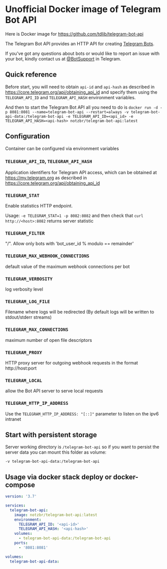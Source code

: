 # Unofficial Docker image of Telegram Bot API

Here is Docker image for https://github.com/tdlib/telegram-bot-api

The Telegram Bot API provides an HTTP API for creating [Telegram Bots](https://core.telegram.org/bots).

If you've got any questions about bots or would like to report an issue with your bot, kindly contact us at [@BotSupport](https://t.me/BotSupport) in Telegram.

## Quick reference

Before start, you will need to obtain `api-id` and `api-hash` as described in https://core.telegram.org/api/obtaining_api_id and specify them using the `TELEGRAM_API_ID` and `TELEGRAM_API_HASH` environment variables.

And then to start the Telegram Bot API all you need to do is
`docker run -d -p 8081:8081 --name=telegram-bot-api --restart=always -v telegram-bot-api-data:/telegram-bot-api -e TELEGRAM_API_ID=<api_id> -e TELEGRAM_API_HASH=<api-hash> notzbr/telegram-bot-api:latest`

## Configuration

Container can be configured via environment variables

### `TELEGRAM_API_ID`, `TELEGRAM_API_HASH`

Application identifiers for Telegram API access, which can be obtained at https://my.telegram.org as described in https://core.telegram.org/api/obtaining_api_id

### `TELEGRAM_STAT`

Enable statistics HTTP endpoint.

Usage: `-e TELEGRAM_STAT=1 -p 8082:8082` and then check that `curl http://<host>:8082` returns server statistic

### `TELEGRAM_FILTER`

"<remainder>/<modulo>". Allow only bots with 'bot_user_id % modulo == remainder'

### `TELEGRAM_MAX_WEBHOOK_CONNECTIONS`

default value of the maximum webhook connections per bot

### `TELEGRAM_VERBOSITY`

log verbosity level

### `TELEGRAM_LOG_FILE`

Filename where logs will be redirected (By default logs will be written to stdout/stderr streams)

### `TELEGRAM_MAX_CONNECTIONS`

maximum number of open file descriptors

### `TELEGRAM_PROXY`

HTTP proxy server for outgoing webhook requests in the format http://host:port

### `TELEGRAM_LOCAL`

allow the Bot API server to serve local requests

### `TELEGRAM_HTTP_IP_ADDRESS`

Use the `TELEGRAM_HTTP_IP_ADDRESS: "[::]"` parameter to listen on the ipv6 intranet

## Start with persistent storage

Server working directory is `/telegram-bot-api` so if you want to persist the server data you can mount this folder as volume:

`-v telegram-bot-api-data:/telegram-bot-api`

## Usage via docker stack deploy or docker-compose

```yaml
version: '3.7'

services:
  telegram-bot-api:
    image: notzbr/telegram-bot-api:latest
    environment:
      TELEGRAM_API_ID: '<api-id>'
      TELEGRAM_API_HASH: '<api-hash>'
    volumes:
      - telegram-bot-api-data:/telegram-bot-api
    ports:
      - '8081:8081'

volumes:
  telegram-bot-api-data:
```
